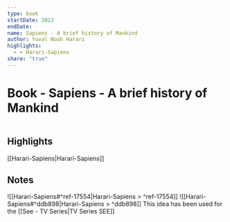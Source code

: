 ```yaml
---
type: book
startDate: 2022
endDate: 
name: Sapiens - A brief history of Mankind
author: Yuval Noah Harari
highlights:
  - - Harari-Sapiens
share: "true"
---
```


# Book - Sapiens - A brief history of Mankind

```toc
```
## Highlights
[[Harari-Sapiens|Harari-Sapiens]]
## Notes
![[Harari-Sapiens#^ref-17554|Harari-Sapiens > ^ref-17554]]
![[Harari-Sapiens#^ddb898|Harari-Sapiens > ^ddb898]]
This idea has been used for the [[See - TV Series|TV Series SEE]] 
